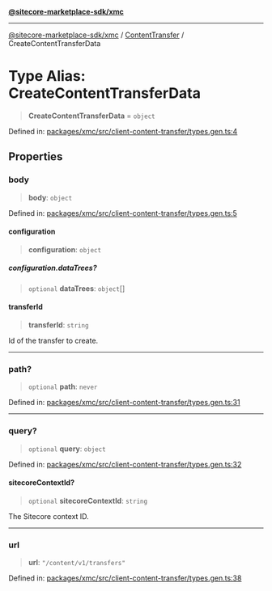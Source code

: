[**@sitecore-marketplace-sdk/xmc**](../../../../README.md)

***

[@sitecore-marketplace-sdk/xmc](../../../../README.md) / [ContentTransfer](../README.md) / CreateContentTransferData

# Type Alias: CreateContentTransferData

> **CreateContentTransferData** = `object`

Defined in: [packages/xmc/src/client-content-transfer/types.gen.ts:4](https://github.com/Sitecore/marketplace-sdk/blob/e3ec55ede335ad59ac5875d32f0d68c50e7bc899/packages/xmc/src/client-content-transfer/types.gen.ts#L4)

## Properties

### body

> **body**: `object`

Defined in: [packages/xmc/src/client-content-transfer/types.gen.ts:5](https://github.com/Sitecore/marketplace-sdk/blob/e3ec55ede335ad59ac5875d32f0d68c50e7bc899/packages/xmc/src/client-content-transfer/types.gen.ts#L5)

#### configuration

> **configuration**: `object`

##### configuration.dataTrees?

> `optional` **dataTrees**: `object`[]

#### transferId

> **transferId**: `string`

Id of the transfer to create.

***

### path?

> `optional` **path**: `never`

Defined in: [packages/xmc/src/client-content-transfer/types.gen.ts:31](https://github.com/Sitecore/marketplace-sdk/blob/e3ec55ede335ad59ac5875d32f0d68c50e7bc899/packages/xmc/src/client-content-transfer/types.gen.ts#L31)

***

### query?

> `optional` **query**: `object`

Defined in: [packages/xmc/src/client-content-transfer/types.gen.ts:32](https://github.com/Sitecore/marketplace-sdk/blob/e3ec55ede335ad59ac5875d32f0d68c50e7bc899/packages/xmc/src/client-content-transfer/types.gen.ts#L32)

#### sitecoreContextId?

> `optional` **sitecoreContextId**: `string`

The Sitecore context ID.

***

### url

> **url**: `"/content/v1/transfers"`

Defined in: [packages/xmc/src/client-content-transfer/types.gen.ts:38](https://github.com/Sitecore/marketplace-sdk/blob/e3ec55ede335ad59ac5875d32f0d68c50e7bc899/packages/xmc/src/client-content-transfer/types.gen.ts#L38)
